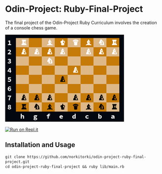 # Odin-Project: Ruby-Final-Project

The final project of the Odin-Project Ruby Curriculum involves the creation of a console chess game.

![chess example](/images/chess.png)

[![Run on Repl.it](https://repl.it/badge/github/norkitorki/odin-project-ruby-final-project)](https://replit.com/@norkitorki/odin-project-ruby-final-project)

## Installation and Usage

```
git clone https://github.com/norkitorki/odin-project-ruby-final-project.git
cd odin-project-ruby-final-project && ruby lib/main.rb
```
